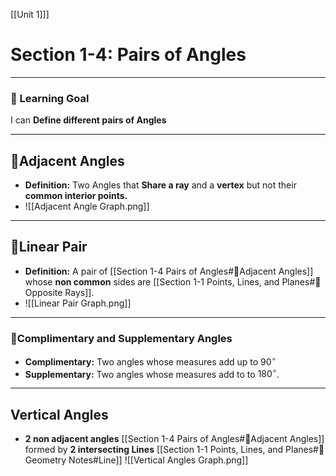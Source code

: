 [[Unit 1]]]

# Section 1-4: Pairs of Angles
---
### 📘 Learning Goal

I can **Define different pairs of Angles**

___

## 🔹Adjacent Angles

- **Definition:** Two Angles that **Share a ray** and a **vertex** but not their **common interior points.** 
- ![[Adjacent Angle Graph.png]]
___

## 🔹Linear Pair

- **Definition:** A pair of [[Section 1-4 Pairs of Angles#🔹Adjacent Angles]] whose **non common** sides are [[Section 1-1 Points, Lines, and Planes#🔸 Opposite Rays]].
- ![[Linear Pair Graph.png]]
___

### 🔹Complimentary  and Supplementary Angles

- **Complimentary:** Two angles whose measures add up to $90^\circ$ 
- **Supplementary:** Two angles whose measures add to to $180^\circ$.
---

## Vertical Angles

- **2 non adjacent angles** [[Section 1-4 Pairs of Angles#🔹Adjacent Angles]] formed by **2 intersecting Lines** [[Section 1-1 Points, Lines, and Planes#📐 Geometry Notes#Line]]
![[Vertical Angles Graph.png]]
